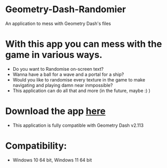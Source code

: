 # Geometry-Dash-Randomier
An application to mess with Geometry Dash's files

# With this app you can mess with the game in various ways.

- Do you want to Randomise on-screen text?
- Wanna have a ball for a wave and a portal for a ship?
- Would you like to randomise every texture in the game to make navigating and playing damn near inmpossible?
- This application can do all that and more (in the future, maybe :) )

# Download the app [here](https://github.com/Hydrough2k2k/Geometry-Dash-Randomier/releases/tag/Geometry-Dash)

- This application is fully compatible with Geometry Dash v2.113

# Compatibility:

- Windows 10 64 bit, Windows 11 64 bit
